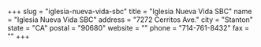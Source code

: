+++
slug = "iglesia-nueva-vida-sbc"
title = "Iglesia Nueva Vida SBC"
name = "Iglesia Nueva Vida SBC"
address = "7272 Cerritos Ave."
city = "Stanton"
state = "CA"
postal = "90680"
website = ""
phone = "714-761-8432"
fax = ""
+++

